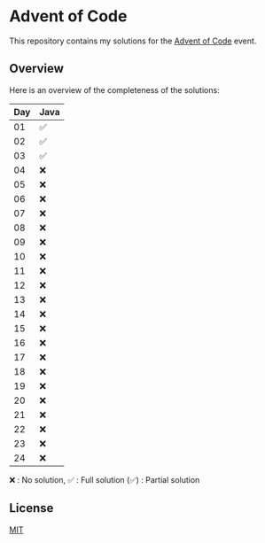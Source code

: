 # Advent of Code

  

This repository contains my solutions for the [Advent of Code](https://adventofcode.com) event.

  
  

## Overview

Here is an overview of the completeness of the solutions:

| Day | Java |
|--|--|
|01|✅|
|02|✅|
|03|✅|
|04|❌|
|05|❌|
|06|❌|
|07|❌|
|08|❌|
|09|❌|
|10|❌|
|11|❌|
|12|❌|
|13|❌|
|14|❌|
|15|❌|
|16|❌|
|17|❌|
|18|❌|
|19|❌|
|20|❌|
|21|❌|
|22|❌|
|23|❌|
|24|❌|

❌   : No solution,
✅   : Full solution
(✅) : Partial solution

## License

[MIT](https://choosealicense.com/licenses/mit/)

